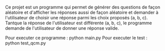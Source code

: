 Ce projet est un programme qui permet de générer des questions de façon aléatoire et d'afficher les réponses aussi de façon aléatoire et demander à l'utilisateur de choisir une réponse parmi les choix proposés (a, b, c). Tantque la réponse de l'utilisateur est différente (a, b, c), le programme demande de l'utilisateur de donner une réponse valide.

Pour executer ce programme : python main.py
Pour executer le test : python test_qcm.py
